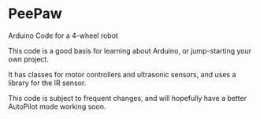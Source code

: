 # PeePaw
Arduino Code for a 4-wheel robot

This code is a good basis for learning about Arduino, or jump-starting your own project.

It has classes for motor controllers and ultrasonic sensors, and uses a library for the IR sensor.

This code is subject to frequent changes, and will hopefully have a better AutoPilot mode working soon.
